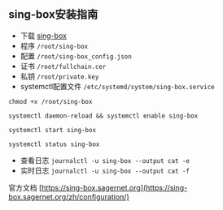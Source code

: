 ## sing-box安装指南

- 下载 [sing-box](https://github.com/SagerNet/sing-box/releases)
- 程序 `/root/sing-box`
- 配置 `/root/sing-box_config.json`
- 证书 `/root/fullchain.cer`
- 私钥 `/root/private.key`
- systemctl配置文件 `/etc/systemd/system/sing-box.service`

```
chmod +x /root/sing-box
```

```
systemctl daemon-reload && systemctl enable sing-box
```

```
systemctl start sing-box
```

```
systemctl status sing-box
```

- 查看日志 `journalctl -u sing-box --output cat -e`
- 实时日志 `journalctl -u sing-box --output cat -f`

官方文档 [https://sing-box.sagernet.org](https://sing-box.sagernet.org/zh/configuration/)
